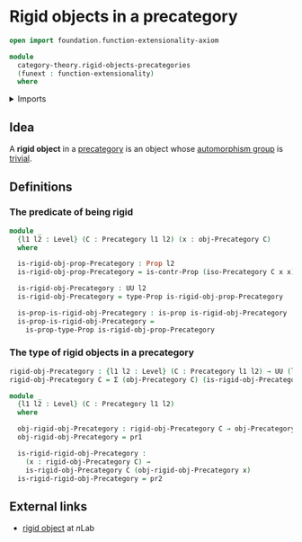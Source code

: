 # Rigid objects in a precategory

```agda
open import foundation.function-extensionality-axiom

module
  category-theory.rigid-objects-precategories
  (funext : function-extensionality)
  where
```

<details><summary>Imports</summary>

```agda
open import category-theory.isomorphisms-in-precategories funext
open import category-theory.precategories funext

open import foundation.contractible-types funext
open import foundation.dependent-pair-types
open import foundation.propositions funext
open import foundation.universe-levels
```

</details>

## Idea

A **rigid object** in a [precategory](category-theory.precategories.md) is an
object whose [automorphism group](group-theory.automorphism-groups.md) is
[trivial](group-theory.trivial-groups.md).

## Definitions

### The predicate of being rigid

```agda
module _
  {l1 l2 : Level} (C : Precategory l1 l2) (x : obj-Precategory C)
  where

  is-rigid-obj-prop-Precategory : Prop l2
  is-rigid-obj-prop-Precategory = is-contr-Prop (iso-Precategory C x x)

  is-rigid-obj-Precategory : UU l2
  is-rigid-obj-Precategory = type-Prop is-rigid-obj-prop-Precategory

  is-prop-is-rigid-obj-Precategory : is-prop is-rigid-obj-Precategory
  is-prop-is-rigid-obj-Precategory =
    is-prop-type-Prop is-rigid-obj-prop-Precategory
```

### The type of rigid objects in a precategory

```agda
rigid-obj-Precategory : {l1 l2 : Level} (C : Precategory l1 l2) → UU (l1 ⊔ l2)
rigid-obj-Precategory C = Σ (obj-Precategory C) (is-rigid-obj-Precategory C)

module _
  {l1 l2 : Level} (C : Precategory l1 l2)
  where

  obj-rigid-obj-Precategory : rigid-obj-Precategory C → obj-Precategory C
  obj-rigid-obj-Precategory = pr1

  is-rigid-rigid-obj-Precategory :
    (x : rigid-obj-Precategory C) →
    is-rigid-obj-Precategory C (obj-rigid-obj-Precategory x)
  is-rigid-rigid-obj-Precategory = pr2
```

## External links

- [rigid object](https://ncatlab.org/nlab/show/rigid+object) at $n$Lab
